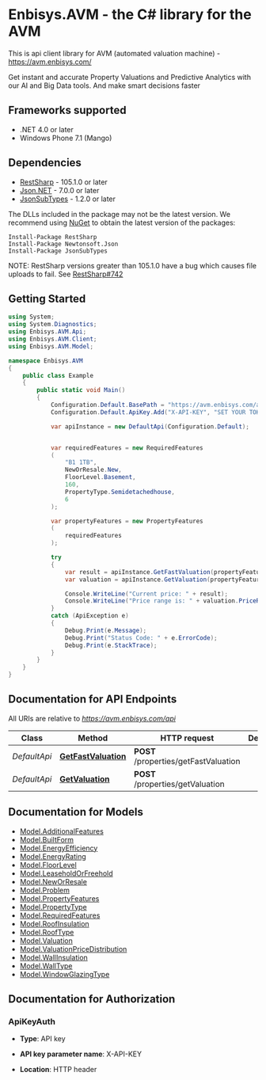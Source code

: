 # Enbisys.AVM - the C# library for the AVM

This is api client library for AVM (automated valuation machine) - https://avm.enbisys.com/

Get instant and accurate Property Valuations and Predictive Analytics with our AI and Big Data tools. And make smart decisions faster

## Frameworks supported


- .NET 4.0 or later
- Windows Phone 7.1 (Mango)

## Dependencies


- [RestSharp](https://www.nuget.org/packages/RestSharp) - 105.1.0 or later
- [Json.NET](https://www.nuget.org/packages/Newtonsoft.Json/) - 7.0.0 or later
- [JsonSubTypes](https://www.nuget.org/packages/JsonSubTypes/) - 1.2.0 or later

The DLLs included in the package may not be the latest version. We recommend using [NuGet](https://docs.nuget.org/consume/installing-nuget) to obtain the latest version of the packages:

```
Install-Package RestSharp
Install-Package Newtonsoft.Json
Install-Package JsonSubTypes
```

NOTE: RestSharp versions greater than 105.1.0 have a bug which causes file uploads to fail. See [RestSharp#742](https://github.com/restsharp/RestSharp/issues/742)


## Getting Started

```csharp
using System;
using System.Diagnostics;
using Enbisys.AVM.Api;
using Enbisys.AVM.Client;
using Enbisys.AVM.Model;

namespace Enbisys.AVM
{
    public class Example
    {
        public static void Main()
        {
            Configuration.Default.BasePath = "https://avm.enbisys.com/api";
            Configuration.Default.ApiKey.Add("X-API-KEY", "SET YOUR TOKEN HERE!");

            var apiInstance = new DefaultApi(Configuration.Default);


            var requiredFeatures = new RequiredFeatures
            (
                "B1 1TB",
                NewOrResale.New,
                FloorLevel.Basement,
                160,
                PropertyType.Semidetachedhouse,
                6
            );

            var propertyFeatures = new PropertyFeatures
            (
                requiredFeatures
            );

            try
            {
                var result = apiInstance.GetFastValuation(propertyFeatures);
                var valuation = apiInstance.GetValuation(propertyFeatures);

                Console.WriteLine("Current price: " + result);
                Console.WriteLine("Price range is: " + valuation.PriceRangeFrom + " - " + valuation.PriceRangeTo);
            }
            catch (ApiException e)
            {
                Debug.Print(e.Message);
                Debug.Print("Status Code: " + e.ErrorCode);
                Debug.Print(e.StackTrace);
            }
        }
    }
}
```

## Documentation for API Endpoints

All URIs are relative to *https://avm.enbisys.com/api*

Class | Method | HTTP request | Description
------------ | ------------- | ------------- | -------------
*DefaultApi* | [**GetFastValuation**](docs/DefaultApi.md#getfastvaluation) | **POST** /properties/getFastValuation | 
*DefaultApi* | [**GetValuation**](docs/DefaultApi.md#getvaluation) | **POST** /properties/getValuation | 


## Documentation for Models

 - [Model.AdditionalFeatures](docs/AdditionalFeatures.md)
 - [Model.BuiltForm](docs/BuiltForm.md)
 - [Model.EnergyEfficiency](docs/EnergyEfficiency.md)
 - [Model.EnergyRating](docs/EnergyRating.md)
 - [Model.FloorLevel](docs/FloorLevel.md)
 - [Model.LeaseholdOrFreehold](docs/LeaseholdOrFreehold.md)
 - [Model.NewOrResale](docs/NewOrResale.md)
 - [Model.Problem](docs/Problem.md)
 - [Model.PropertyFeatures](docs/PropertyFeatures.md)
 - [Model.PropertyType](docs/PropertyType.md)
 - [Model.RequiredFeatures](docs/RequiredFeatures.md)
 - [Model.RoofInsulation](docs/RoofInsulation.md)
 - [Model.RoofType](docs/RoofType.md)
 - [Model.Valuation](docs/Valuation.md)
 - [Model.ValuationPriceDistribution](docs/ValuationPriceDistribution.md)
 - [Model.WallInsulation](docs/WallInsulation.md)
 - [Model.WallType](docs/WallType.md)
 - [Model.WindowGlazingType](docs/WindowGlazingType.md)


## Documentation for Authorization


### ApiKeyAuth

- **Type**: API key

- **API key parameter name**: X-API-KEY
- **Location**: HTTP header

